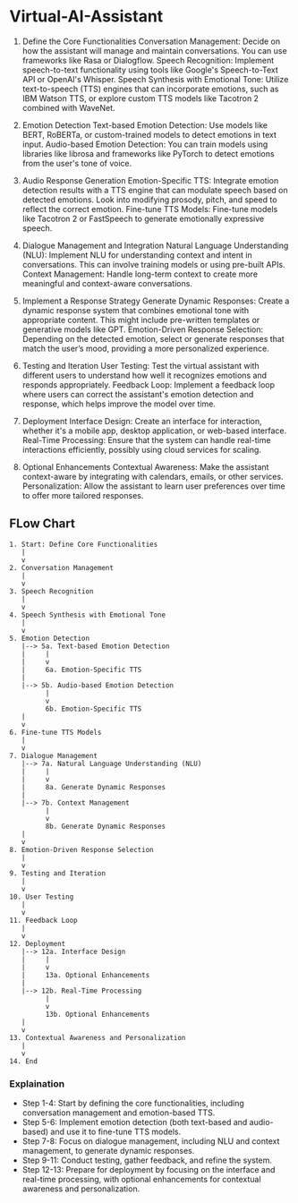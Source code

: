 # Virtual-AI-Assistant

1. Define the Core Functionalities
Conversation Management: Decide on how the assistant will manage and maintain conversations. You can use frameworks like Rasa or Dialogflow.
Speech Recognition: Implement speech-to-text functionality using tools like Google's Speech-to-Text API or OpenAI's Whisper.
Speech Synthesis with Emotional Tone: Utilize text-to-speech (TTS) engines that can incorporate emotions, such as IBM Watson TTS, or explore custom TTS models like Tacotron 2 combined with WaveNet.

3. Emotion Detection
Text-based Emotion Detection: Use models like BERT, RoBERTa, or custom-trained models to detect emotions in text input.
Audio-based Emotion Detection: You can train models using libraries like librosa and frameworks like PyTorch to detect emotions from the user's tone of voice.

4. Audio Response Generation
Emotion-Specific TTS: Integrate emotion detection results with a TTS engine that can modulate speech based on detected emotions. Look into modifying prosody, pitch, and speed to reflect the correct emotion.
Fine-tune TTS Models: Fine-tune models like Tacotron 2 or FastSpeech to generate emotionally expressive speech.

5. Dialogue Management and Integration
Natural Language Understanding (NLU): Implement NLU for understanding context and intent in conversations. This can involve training models or using pre-built APIs.
Context Management: Handle long-term context to create more meaningful and context-aware conversations.

6. Implement a Response Strategy
Generate Dynamic Responses: Create a dynamic response system that combines emotional tone with appropriate content. This might include pre-written templates or generative models like GPT.
Emotion-Driven Response Selection: Depending on the detected emotion, select or generate responses that match the user’s mood, providing a more personalized experience.

7. Testing and Iteration
User Testing: Test the virtual assistant with different users to understand how well it recognizes emotions and responds appropriately.
Feedback Loop: Implement a feedback loop where users can correct the assistant's emotion detection and response, which helps improve the model over time.

8. Deployment
Interface Design: Create an interface for interaction, whether it's a mobile app, desktop application, or web-based interface.
Real-Time Processing: Ensure that the system can handle real-time interactions efficiently, possibly using cloud services for scaling.

9. Optional Enhancements
Contextual Awareness: Make the assistant context-aware by integrating with calendars, emails, or other services.
Personalization: Allow the assistant to learn user preferences over time to offer more tailored responses.



## FLow Chart

```
1. Start: Define Core Functionalities
   |
   v
2. Conversation Management
   |
   v
3. Speech Recognition
   |
   v
4. Speech Synthesis with Emotional Tone
   |
   v
5. Emotion Detection
   |--> 5a. Text-based Emotion Detection
   |     |
   |     v
   |     6a. Emotion-Specific TTS
   |
   |--> 5b. Audio-based Emotion Detection
         |
         v
         6b. Emotion-Specific TTS
   |
   v
6. Fine-tune TTS Models
   |
   v
7. Dialogue Management
   |--> 7a. Natural Language Understanding (NLU)
   |     |
   |     v
   |     8a. Generate Dynamic Responses
   |
   |--> 7b. Context Management
         |
         v
         8b. Generate Dynamic Responses
   |
   v
8. Emotion-Driven Response Selection
   |
   v
9. Testing and Iteration
   |
   v
10. User Testing
   |
   v
11. Feedback Loop
   |
   v
12. Deployment
   |--> 12a. Interface Design
   |     |
   |     v
   |     13a. Optional Enhancements
   |
   |--> 12b. Real-Time Processing
         |
         v
         13b. Optional Enhancements
   |
   v
13. Contextual Awareness and Personalization
   |
   v
14. End
```

### Explaination
* Step 1-4: Start by defining the core functionalities, including conversation management and emotion-based TTS.
* Step 5-6: Implement emotion detection (both text-based and audio-based) and use it to fine-tune TTS models.
* Step 7-8: Focus on dialogue management, including NLU and context management, to generate dynamic responses.
* Step 9-11: Conduct testing, gather feedback, and refine the system.
* Step 12-13: Prepare for deployment by focusing on the interface and real-time processing, with optional enhancements for contextual awareness and personalization.
